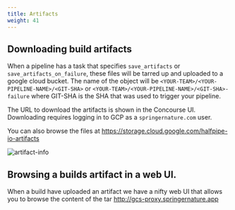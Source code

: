 ```yaml
---
title: Artifacts
weight: 41
---
```


## Downloading build artifacts

When a pipeline has a task that specifies `save_artifacts` or `save_artifacts_on_failure`, these files will be tarred up and uploaded to a google cloud bucket.
The name of the object will be `<YOUR-TEAM>/<YOUR-PIPELINE-NAME>/<GIT-SHA>` or `<YOUR-TEAM>/<YOUR-PIPELINE-NAME>/<GIT-SHA>-failure` where GIT-SHA is the SHA that was used to trigger your pipeline.

The URL to download the artifacts is shown in the Concourse UI. Downloading requires logging in to GCP as a `springernature.com` user.

You can also browse the files at <https://storage.cloud.google.com/halfpipe-io-artifacts>

![artifact-info](/images/artifact-info.png)

## Browsing a builds artifact in a web UI.

When a build have uploaded an artifact we have a nifty web UI that allows you to browse the content of the tar <http://gcs-proxy.springernature.app>
